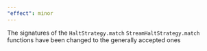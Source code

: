 ```yaml
---
"effect": minor
---
```


The signatures of the `HaltStrategy.match` `StreamHaltStrategy.match` functions have been changed to the generally accepted ones
